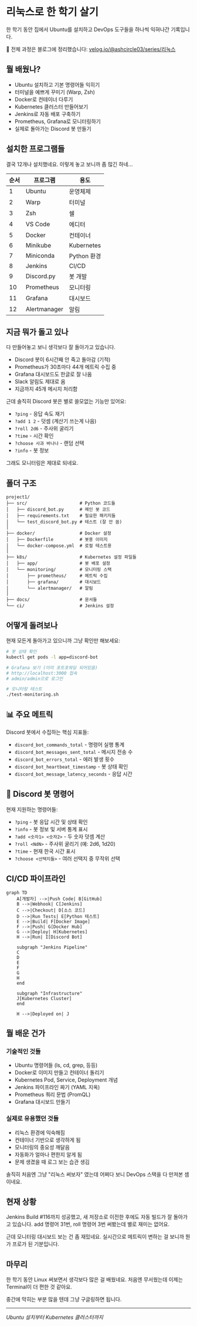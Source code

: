 # 리눅스로 한 학기 살기

한 학기 동안 집에서 Ubuntu를 설치하고 DevOps 도구들을 하나씩 익혀나간 기록입니다. 

📝 전체 과정은 블로그에 정리했습니다: [velog.io/@ashcircle03/series/리눅스](https://velog.io/@ashcircle03/series/%EB%A6%AC%EB%88%85%EC%8A%A4)

## 뭘 배웠나?

- Ubuntu 설치하고 기본 명령어들 익히기
- 터미널을 예쁘게 꾸미기 (Warp, Zsh)
- Docker로 컨테이너 다루기
- Kubernetes 클러스터 만들어보기
- Jenkins로 자동 배포 구축하기
- Prometheus, Grafana로 모니터링하기
- 실제로 돌아가는 Discord 봇 만들기

## 설치한 프로그램들

결국 12개나 설치했네요. 이렇게 놓고 보니까 좀 많긴 하네...

| 순서 | 프로그램 | 용도 |
|------|----------|------|
| 1 | Ubuntu | 운영체제 |
| 2 | Warp | 터미널 |
| 3 | Zsh | 쉘 |
| 4 | VS Code | 에디터 |
| 5 | Docker | 컨테이너 |
| 6 | Minikube | Kubernetes |
| 7 | Miniconda | Python 환경 |
| 8 | Jenkins | CI/CD |
| 9 | Discord.py | 봇 개발 |
| 10 | Prometheus | 모니터링 |
| 11 | Grafana | 대시보드 | 
| 12 | Alertmanager | 알림 | 


## 지금 뭐가 돌고 있나

다 만들어놓고 보니 생각보다 잘 돌아가고 있습니다.

- Discord 봇이 6시간째 안 죽고 돌아감 (기적)
- Prometheus가 30초마다 44개 메트릭 수집 중
- Grafana 대시보드도 한글로 잘 나옴
- Slack 알림도 제대로 옴
- 지금까지 45개 메시지 처리함

근데 솔직히 Discord 봇은 별로 쓸모없는 기능만 있어요:
- `?ping` - 응답 속도 재기
- `?add 1 2` - 덧셈 (계산기 쓰는게 나음)
- `?roll 2d6` - 주사위 굴리기
- `?time` - 시간 확인
- `?choose 사과 바나나` - 랜덤 선택
- `?info` - 봇 정보

그래도 모니터링은 제대로 되네요.

## 폴더 구조

```
project1/
├── src/                    # Python 코드들
│   ├── discord_bot.py      # 메인 봇 코드
│   ├── requirements.txt    # 필요한 패키지들
│   └── test_discord_bot.py # 테스트 (잘 안 씀)
│
├── docker/                 # Docker 설정
│   ├── Dockerfile          # 봇용 이미지
│   └── docker-compose.yml  # 로컬 테스트용
│
├── k8s/                    # Kubernetes 설정 파일들
│   ├── app/                # 봇 배포 설정
│   └── monitoring/         # 모니터링 스택
│       ├── prometheus/     # 메트릭 수집
│       ├── grafana/        # 대시보드
│       └── alertmanager/   # 알림
│
├── docs/                   # 문서들
└── ci/                     # Jenkins 설정
```

## 어떻게 돌려보나

현재 모든게 돌아가고 있으니까 그냥 확인만 해보세요:

```bash
# 봇 상태 확인
kubectl get pods -l app=discord-bot

# Grafana 보기 (이미 포트포워딩 되어있음)
# http://localhost:3000 접속
# admin/admin으로 로그인

# 모니터링 테스트
./test-monitoring.sh
```

## 📊 주요 메트릭

Discord 봇에서 수집하는 핵심 지표들:
- `discord_bot_commands_total` - 명령어 실행 통계
- `discord_bot_messages_sent_total` - 메시지 전송 수
- `discord_bot_errors_total` - 에러 발생 횟수
- `discord_bot_heartbeat_timestamp` - 봇 상태 확인
- `discord_bot_message_latency_seconds` - 응답 시간

## 🎯 Discord 봇 명령어

현재 지원하는 명령어들:
- `?ping` - 봇 응답 시간 및 상태 확인
- `?info` - 봇 정보 및 서버 통계 표시  
- `?add <숫자1> <숫자2>` - 두 숫자 덧셈 계산
- `?roll <NdN>` - 주사위 굴리기 (예: 2d6, 1d20)
- `?time` - 현재 한국 시간 표시
- `?choose <선택지들>` - 여러 선택지 중 무작위 선택

## CI/CD 파이프라인

```mermaid
graph TD
    A[개발자] -->|Push Code| B[GitHub]
    B -->|Webhook| C[Jenkins]
    C -->|Checkout| D[소스 코드]
    D -->|Run Tests| E[Python 테스트]
    E -->|Build| F[Docker Image]
    F -->|Push| G[Docker Hub]
    G -->|Deploy| H[Kubernetes]
    H -->|Run| I[Discord Bot]
    
    subgraph "Jenkins Pipeline"
    C
    D
    E
    F
    G
    H
    end
    
    subgraph "Infrastructure"
    J[Kubernetes Cluster]
    end
    
    H -->|Deployed on| J
```

## 뭘 배운 건가

### 기술적인 것들
- Ubuntu 명령어들 (ls, cd, grep, 등등)
- Docker로 이미지 만들고 컨테이너 돌리기
- Kubernetes Pod, Service, Deployment 개념
- Jenkins 파이프라인 짜기 (YAML 지옥)
- Prometheus 쿼리 문법 (PromQL)
- Grafana 대시보드 만들기

### 실제로 유용했던 것들
- 리눅스 환경에 익숙해짐
- 컨테이너 기반으로 생각하게 됨
- 모니터링의 중요성 깨달음
- 자동화가 얼마나 편한지 알게 됨
- 문제 생겼을 때 로그 보는 습관 생김

솔직히 처음엔 그냥 "리눅스 써보자" 였는데 어쩌다 보니 DevOps 스택을 다 만져본 셈이네요.

## 현재 상황

Jenkins Build #116까지 성공했고, 새 저장소로 이전한 후에도 자동 빌드가 잘 돌아가고 있습니다.
add 명령어 31번, roll 명령어 3번 써봤는데 별로 재미는 없어요.

근데 모니터링 대시보드 보는 건 좀 재밌네요. 
실시간으로 메트릭이 변하는 걸 보니까 뭔가 프로가 된 기분입니다.

## 마무리

한 학기 동안 Linux 써보면서 생각보다 많은 걸 배웠네요.
처음엔 무서웠는데 이제는 Terminal이 더 편한 것 같아요.

중간에 막히는 부분 많을 텐데 그냥 구글링하면 됩니다.

---

*Ubuntu 설치부터 Kubernetes 클러스터까지*

